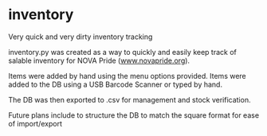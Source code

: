 # inventory
Very quick and very dirty inventory tracking

inventory.py was created as a way to quickly and easily keep track of salable inventory for NOVA Pride (www.novapride.org).

Items were added by hand using the menu options provided. Items were added to the DB using a USB Barcode Scanner or typed by hand.

The DB was then exported to .csv for management and stock verification.

Future plans include to structure the DB to match the square format for ease of import/export

